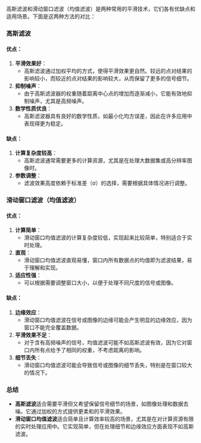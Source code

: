 
高斯滤波和滑动窗口滤波（均值滤波）是两种常用的平滑技术，它们各有优缺点和适用场景。下面是这两种方法的对比：

### 高斯滤波

#### 优点：

1. **平滑效果好**：
   - 高斯滤波通过加权平均的方式，使得平滑效果更自然。较远的点对结果的影响较小，而较近的点对结果的影响较大，从而保留了更多的信号细节。
2. **抑制噪声**：
   - 由于高斯滤波器的权重随着距离中心点的增加而逐渐减小，它能有效地抑制噪声，尤其是高频噪声。
3. **数学性质优良**：
   - 高斯滤波器具有良好的数学性质，如最小化均方误差，因此在许多应用中表现得更为稳定。

#### 缺点：

1. **计算复杂度较高**：
   - 高斯滤波通常需要更多的计算资源，尤其是在处理大数据集或高分辨率图像时。
2. **参数调整**：
   - 滤波效果高度依赖于标准差（σ）的选择，需要根据具体情况进行调整。

### 滑动窗口滤波（均值滤波）

#### 优点：

1. **计算简单**：
   - 滑动窗口均值滤波的计算复杂度较低，实现起来比较简单，特别适合于实时处理。
2. **直观**：
   - 滑动窗口均值滤波直观易懂，窗口内所有数据点的均值即为滤波结果，易于理解和实现。
3. **适应性强**：
   - 可以根据需要调整窗口大小，以便于处理不同尺度的信号或图像。

#### 缺点：

1. **边缘效应**：
   - 滑动窗口均值滤波在信号或图像的边缘可能会产生明显的边缘效应，因为窗口不能完全覆盖数据。
2. **平滑效果不足**：
   - 对于含有高频噪声的信号，均值滤波可能不如高斯滤波有效，因为它对窗口内所有点给予了相同的权重，不考虑距离的影响。
3. **细节丢失**：
   - 滑动窗口均值滤波可能会导致信号或图像的细节丢失，特别是在窗口较大的情况下。

### 总结

- **高斯滤波**适合需要平滑但又希望保留信号细节的场景，如图像处理和数据去噪。它通过加权的方式提供更柔和的平滑效果。
- **滑动窗口均值滤波**适合简单且计算效率较高的场景，尤其是在对计算资源有限的实时处理应用中。它实现简单，但在处理细节和边缘效应方面表现不如高斯滤波。
